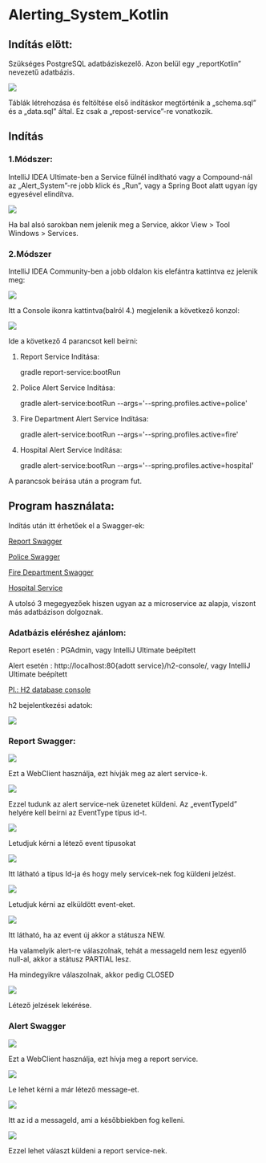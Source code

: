 # Alerting_System_Kotlin

## Indítás elött:

Szükséges PostgreSQL adatbáziskezelő. Azon belül egy „reportKotlin” nevezetű adatbázis.

![](/pics/report_prop_db.png)

Táblák létrehozása és feltöltése első indításkor megtörténik a „schema.sql” és a „data.sql” által. Ez csak a „repost-service”-re vonatkozik.

## Indítás

### 1.Módszer:

IntelliJ IDEA Ultimate-ben a Service fülnél indítható vagy a Compound-nál az „Alert_System”-re jobb klick és „Run”, vagy a Spring Boot alatt ugyan így egyesével elindítva.

![](/pics/intellij_services.png)

Ha bal alsó sarokban nem jelenik meg a Service, akkor View > Tool Windows > Services.

### 2.Módszer

IntelliJ IDEA Community-ben a jobb oldalon kis elefántra kattintva ez jelenik meg: 

![](/pics/little_elephant.png)

Itt a Console ikonra kattintva(balról 4.) megjelenik a következő konzol:

![](/pics/gradle_console.png)

Ide a következő 4 parancsot kell beírni:

1.  Report Service Indítása:

    gradle report-service:bootRun
2. Police Alert Service Indítása:

    gradle alert-service:bootRun --args='--spring.profiles.active=police' 
3. Fire Department Alert Service Indítása:

    gradle alert-service:bootRun --args='--spring.profiles.active=fire'
4. Hospital Alert Service Indítása:

    gradle alert-service:bootRun --args='--spring.profiles.active=hospital'

A parancsok beírása után a program fut.

## Program használata:

Indítás után itt érhetőek el a Swagger-ek:

[Report Swagger](http://localhost:8080/swagger-ui/index.html)

[Police Swagger](http://localhost:8081/swagger-ui/index.html)

[Fire Department Swagger](http://localhost:8082/swagger-ui/index.html)

[Hospital Service](http://localhost:8083/swagger-ui/index.html)

A utolsó 3 megegyezőek hiszen ugyan az a microservice az alapja, viszont más adatbázison dolgoznak.

### Adatbázis eléréshez ajánlom:

Report esetén : PGAdmin, vagy IntelliJ Ultimate beépített

Alert esetén : http://localhost:80{adott service}/h2-console/, vagy IntelliJ Ultimate beépített
	
[Pl.: H2 database console](http://localhost:8082/h2-console)

h2 bejelentkezési adatok:

![](/pics/h2_console.png)


### Report Swagger:

![](/pics/report_swag1.png)

Ezt a WebClient használja, ezt hívják meg az alert service-k.

![](/pics/report_swag2.png)

Ezzel tudunk az alert service-nek üzenetet küldeni. Az „eventTypeId” helyére kell beírni az EventType típus id-t.

![](/pics/report_swag3.png)

Letudjuk kérni a létező event típusokat

![](/pics/report_swag4.png)

Itt látható a típus Id-ja és hogy mely servicek-nek fog küldeni jelzést.

![](/pics/report_swag5.png)

Letudjuk kérni az elküldött event-eket.

![](/pics/report_swag6.png)

Itt látható, ha az event új akkor a státusza NEW.

Ha valamelyik alert-re válaszolnak, tehát a messageId nem lesz egyenlő null-al, akkor a státusz PARTIAL lesz.

Ha mindegyikre válaszolnak, akkor pedig CLOSED

![](/pics/report_swag7.png)

Létező jelzések lekérése.


### Alert Swagger

![](/pics/alert_swag1.png)

Ezt a WebClient használja, ezt hívja meg a report service.

![](/pics/alert_swag2.png)

Le lehet kérni a már létező message-et.

![](/pics/alert_swag3.png)

Itt az id a messageId, ami a későbbiekben fog kelleni.

![](/pics/alert_swag4.png)

Ezzel lehet választ küldeni a report service-nek.
